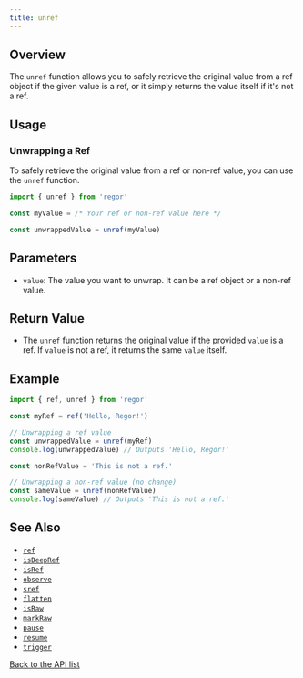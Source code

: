 ```yaml
---
title: unref
---
```



## Overview

The `unref` function allows you to safely retrieve the original value from a ref object if the given value is a ref, or it simply returns the value itself if it's not a ref.

## Usage

### Unwrapping a Ref

To safely retrieve the original value from a ref or non-ref value, you can use the `unref` function.

```ts
import { unref } from 'regor'

const myValue = /* Your ref or non-ref value here */

const unwrappedValue = unref(myValue)
```

## Parameters

- `value`: The value you want to unwrap. It can be a ref object or a non-ref value.

## Return Value

- The `unref` function returns the original value if the provided `value` is a ref. If `value` is not a ref, it returns the same `value` itself.

## Example

```ts
import { ref, unref } from 'regor'

const myRef = ref('Hello, Regor!')

// Unwrapping a ref value
const unwrappedValue = unref(myRef)
console.log(unwrappedValue) // Outputs 'Hello, Regor!'

const nonRefValue = 'This is not a ref.'

// Unwrapping a non-ref value (no change)
const sameValue = unref(nonRefValue)
console.log(sameValue) // Outputs 'This is not a ref.'
```

## See Also

- [`ref`](/api/ref)
- [`isDeepRef`](/api/isDeepRef)
- [`isRef`](/api/isRef)
- [`observe`](/api/observe)
- [`sref`](/api/sref)
- [`flatten`](/api/flatten)
- [`isRaw`](/api/isRaw)
- [`markRaw`](/api/markRaw)
- [`pause`](/api/pause)
- [`resume`](/api/resume)
- [`trigger`](/api/trigger)

[Back to the API list](/api/regor-api)
